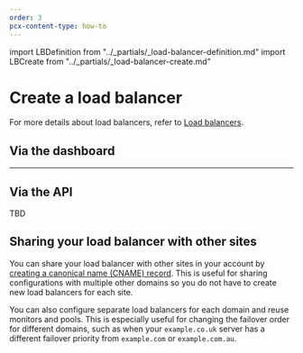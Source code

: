 ```yaml
---
order: 3
pcx-content-type: how-to
---
```


import LBDefinition from "../_partials/_load-balancer-definition.md"
import LBCreate from "../_partials/_load-balancer-create.md"

# Create a load balancer

<LBDefinition/>

For more details about load balancers, refer to [Load balancers](/understand-basics/load-balancers).

## Via the dashboard

<LBCreate/>

---

## Via the API

TBD

## Sharing your load balancer with other sites

You can share your load balancer with other sites in your account by [creating a canonical name (CNAME) record](https://support.cloudflare.com/hc/articles/360019093151). This is useful for sharing configurations with multiple other domains so you do not have to create new load balancers for each site.

You can also configure separate load balancers for each domain and reuse monitors and pools. This is especially useful for changing the failover order for different domains, such as when your `example.co.uk` server has a different failover priority from `example.com` or `example.com.au`.